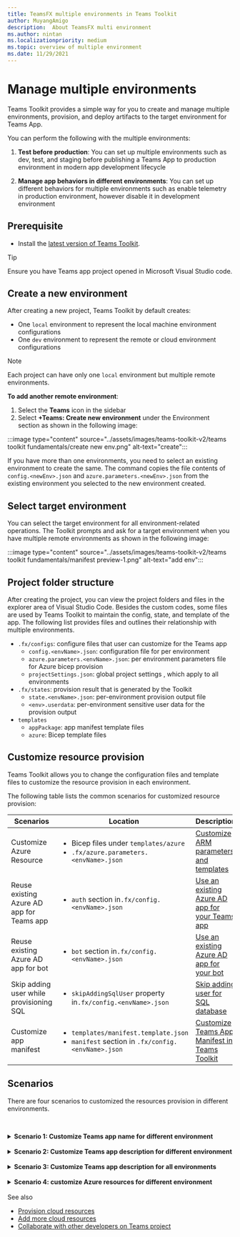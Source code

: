 ```yaml
---
title: TeamsFX multiple environments in Teams Toolkit
author: MuyangAmigo
description:  About TeamsFX multi environment
ms.author: nintan
ms.localizationpriority: medium
ms.topic: overview of multiple environment
ms.date: 11/29/2021
---
```


# Manage multiple environments

 Teams Toolkit provides a simple way for you to create and manage multiple environments, provision, and deploy artifacts to the target environment for Teams App.

 You can perform the following with the multiple environments:

1. **Test before production**: You can set up multiple environments such as dev, test, and staging before publishing a Teams App to production environment in modern app development lifecycle

2. **Manage app behaviors in different environments**: You can set up different behaviors for multiple environments such as enable telemetry in production environment, however disable it in development environment

## Prerequisite

* Install the [latest version of Teams Toolkit](https://marketplace.visualstudio.com/items?itemName=TeamsDevApp.ms-teams-vscode-extension).

> [!TIP]
> Ensure you have Teams app project opened in Microsoft Visual Studio code.

## Create a new environment

After creating a new project, Teams Toolkit by default creates:

* One `local` environment to represent the local machine environment configurations
* One `dev` environment to represent the remote or cloud environment configurations

> [!NOTE]
> Each project can have only one `local` environment but multiple remote environments.

**To add another remote environment**:

1. Select the **Teams** icon in the sidebar
2. Select **+Teams: Create new environment** under the Environment section as shown in the following image:

:::image type="content" source="../assets/images/teams-toolkit-v2/teams toolkit fundamentals/create new env.png" alt-text="create":::

If you have more than one environments, you need to select an existing environment to create the same. The command copies the file contents of `config.<newEnv>.json` and `azure.parameters.<newEnv>.json` from the existing environment you selected to the new environment created.

## Select target environment

You can select the target environment for all environment-related operations. The Toolkit prompts and ask for a target environment when you have multiple remote environments as shown in the following image:

:::image type="content" source="../assets/images/teams-toolkit-v2/teams toolkit fundamentals/manifest preview-1.png" alt-text="add env":::

## Project folder structure

After creating the project, you can view the project folders and files in the explorer area of Visual Studio Code. Besides the custom codes, some files are used by Teams Toolkit to maintain the config, state, and template of the app. The following list provides files and outlines their relationship with multiple environments.

* `.fx/configs`: configure files that user can customize for the Teams app
  * `config.<envName>.json`: configuration file for per environment 
  * `azure.parameters.<envName>.json`: per environment parameters file for Azure bicep provision
  * `projectSettings.json`: global project settings , which apply to all environments
* `.fx/states`: provision result that is generated by the Toolkit
  * `state.<envName>.json`: per-environment provision output file
  * `<env>.userdata`: per-environment sensitive user data for the provision output
* `templates`
  * `appPackage`: app manifest template files
  * `azure`: Bicep template files

## Customize resource provision

Teams Toolkit allows you to change the configuration files and template files to customize the resource provision in each environment.

The following table lists the common scenarios for customized resource provision:

| Scenarios | Location| Description |
| --- | --- | --- |
| Customize Azure Resource | <ul> <li>Bicep files under `templates/azure`</li> <li>`.fx/azure.parameters.<envName>.json`</li></ul> | [Customize ARM parameters and templates](provision.md#customize-arm-parameters-and-templates) |
| Reuse existing Azure AD app for Teams app | <ul> <li>`auth` section in`.fx/config.<envName>.json`</li> </ul> |  [Use an existing Azure AD app for your Teams app](provision.md#use-an-existing-azure-ad-app-for-your-teams-app) |
| Reuse existing Azure AD app for bot | <ul> <li>`bot` section in`.fx/config.<envName>.json`</li> </ul> | [Use an existing Azure AD app for your bot](provision.md#use-an-existing-azure-ad-app-for-your-bot) |
| Skip adding user while provisioning SQL | <ul> <li>`skipAddingSqlUser` property in`.fx/config.<envName>.json`</li> </ul> | [Skip adding user for SQL database](provision.md#skip-adding-user-for-sql-database) |
| Customize app manifest | <ul> <li>`templates/manifest.template.json`</li> <li>`manifest` section in `.fx/config.<envName>.json`</li>  </ul> | [Customize Teams App Manifest in Teams Toolkit](TeamsFx-manifest-customization.md) |

## Scenarios

There are four scenarios to customized the resources provision in different environments.
<br>

<br><details>
<summary><b>Scenario 1: Customize Teams app name for  different environment
</b></summary>

You can set the Teams app name to `myapp(dev)` for the default environment `dev`  and `myapp(staging)` for the staging environment `staging`.

Perform the following steps for customization:

1. Open config file `.fx/configs/config.dev.json`
2. Update the property of *manifest > appName > short* to `myapp(dev)`

  The updates to `.fx/configs/config.dev.json` are as follows:

  ```json
  {
      "$schema": "https://aka.ms/teamsfx-env-config-schema",
      "description": "You can customize the TeamsFx config for different environments.   Visit https://aka.ms/teamsfx-env-config to learn more about this.",
      "manifest": {
          "appName": {
              "short": "myapp(dev)"
              ...
          }
      }
      ...
  }
  ```

3. Create a new environment and name it `staging` if it doesn't exist
4. Open config file `.fx/configs/config.staging.json`
5. Update the same property `myapp(staging)`
6. Run provision command on `dev` and `staging` environment to update the app name in remote environments. To run provision command with Teams Toolkit, see [provision](provision.md#provision-using-teams-toolkit)
</details>
<br>


<details>
<summary><b>Scenario 2: Customize Teams app description for different environment</b></summary>

In this scenario, you will learn how to set different Teams app description for the different environments:

* For the default environment `dev`, the description is `my app description for dev`
* For the staging environment `staging`, the description is `my app description for staging`

Perform the following steps for customization:

1. Open config file `.fx/configs/config.dev.json`
2. Add new property of *manifest > description > short* with value `my app description for dev`

  The updates to `.fx/configs/config.dev.json` are as follows:

  ```json
  {
      "$schema": "https://aka.ms/teamsfx-env-config-schema",
      "description": "You can customize the TeamsFx config for different environments.   Visit https://aka.ms/teamsfx-env-config to learn more about this.",
      "manifest": {
          ...
          "description": {
              "short": "`my app description for dev"
              ...
          }
      }
      ...
  }
  ```

3. Create a new environment and name it `staging` if it doesn't exist
4. Open config file `.fx/configs/config.staging.json`
5. Add the same property to `my app description for staging`
6. Open Teams app manifest template `templates/appPackage/manifest.template.json`
7. Update the property `description > short` to use the **variable** defined in configure files with mustache syntax `{{config.manifest.description.short}}`
  
  The updates to `manifest.template.json` are as follows:

  ```json
  {
    "$schema": "https://developer.microsoft.com/en-us/json-schemas/teams/v1.11/MicrosoftTeams.schema.json",
    "manifestVersion": "1.11",
    "version": "1.0.0",
    ...
    "description": {
      "short": "{{config.manifest.description.short}}", 
      ...
    },
    ...
  }
  ```

8. Run provision command against `dev` and `staging` environment to update the app name in remote environments. To run provision command with Teams Toolkit, see [provision](provision.md#provision-using-teams-toolkit).

</details>
<br>

<details>
<summary><b>Scenario 3: Customize Teams app description for all environments</b></summary>

In this scenario, you will learn how to set the description of Teams app to `my app description` for all the environments.

As the Teams app manifest template is shared across all environments, we can update the description value in it for our target:

1. Open Teams app manifest template `templates/appPackage/manifest.template.json`
2. Update the property `description > short` with **hard-coded string** `my app description`
  
  The updates to `manifest.template.json` are as follows:

  ```json
  {
    "$schema": "https://developer.microsoft.com/en-us/json-schemas/teams/v1.11/MicrosoftTeams.schema.json",
    "manifestVersion": "1.11",
    "version": "1.0.0",
    ...
    "description": {
      "short": "my app description",
      ...
    },
    ...
  }
 ```
3. Run the provision command against **all** environment to update the app name in remote environments. To run provision command with Teams Toolkit, see [provision](provision.md#provision-using-teams-toolkit)
<br></details>
<br>
<details>
<br><summary><b>Scenario 4: customize Azure resources for different environment</b></summary>
You can customize Azure resources for each environment, for example specify Azure Function name, by editing the environment corresponding to 
fx/configs/azure.parameters.{env}.json. file.

For more information on Bicep template and parameter files, see [provision cloud resources](provision.md)
</details>
<br



## See also

* [Provision cloud resources](provision.md)
* [Add more cloud resources](add-resource.md)
* [Collaborate with other developers on Teams project](TeamsFx-collaboration.md)